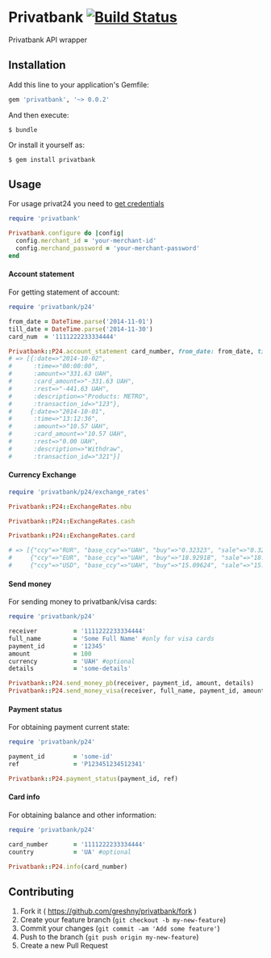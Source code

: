 # Privatbank [![Build Status](https://travis-ci.org/greshny/privatbank.svg?branch=master)](https://travis-ci.org/greshny/privatbank)

Privatbank API wrapper

## Installation

Add this line to your application's Gemfile:

```ruby
gem 'privatbank', '~> 0.0.2'
```

And then execute:

    $ bundle

Or install it yourself as:

    $ gem install privatbank

## Usage

For usage privat24 you need to [get credentials](https://api.privatbank.ua/p24registration.html)

```ruby
require 'privatbank'

Privatbank.configure do |config|
  config.merchant_id = 'your-merchant-id'
  config.merchand_password = 'your-merchant-password'
end
```

#### Account statement

For getting statement of account:

```ruby
require 'privatbank/p24'

from_date = DateTime.parse('2014-11-01')
till_date = DateTime.parse('2014-11-30')
card_num  = '1111222233334444'

Privatbank::P24.account_statement card_number, from_date: from_date, till_date: till_date
# => [{:date=>"2014-10-02",
#      :time=>"00:00:00",
#      :amount=>"331.63 UAH",
#      :card_amount=>"-331.63 UAH",
#      :rest=>"-441.63 UAH",
#      :description=>"Products: METRO",
#      :transaction_id=>"123"},
#     {:date=>"2014-10-01",
#      :time=>"13:12:36",
#      :amount=>"10.57 UAH",
#      :card_amount=>"10.57 UAH",
#      :rest=>"0.00 UAH",
#      :description=>"Withdraw",
#      :transaction_id=>"321"}]
```

#### Currency Exchange

```ruby
require 'privatbank/p24/exchange_rates'

Privatbank::P24::ExchangeRates.nbu

Privatbank::P24::ExchangeRates.cash

Privatbank::P24::ExchangeRates.card

# => [{"ccy"=>"RUR", "base_ccy"=>"UAH", "buy"=>"0.32323", "sale"=>"0.32323"},
#     {"ccy"=>"EUR", "base_ccy"=>"UAH", "buy"=>"18.92918", "sale"=>"18.92918"},
#     {"ccy"=>"USD", "base_ccy"=>"UAH", "buy"=>"15.09624", "sale"=>"15.09624"}]
```

#### Send money

For sending money to privatbank/visa cards:

```ruby
require 'privatbank/p24'

receiver          = '1111222233334444'
full_name         = 'Some Full Name' #only for visa cards
payment_id        = '12345'
amount            = 100
currency 		  = 'UAH' #optional
details           = 'some-details'

Privatbank::P24.send_money_pb(receiver, payment_id, amount, details)
Privatbank::P24.send_money_visa(receiver, full_name, payment_id, amount, details)
```

#### Payment status

For obtaining payment current state:

```ruby
require 'privatbank/p24'

payment_id        = 'some-id'
ref               = 'P123451234512341'

Privatbank::P24.payment_status(payment_id, ref)
```

#### Card info

For obtaining balance and other information:

```ruby
require 'privatbank/p24'

card_number       = '1111222233334444'
country			  = 'UA' #optional

Privatbank::P24.info(card_number)
```

## Contributing

1. Fork it ( https://github.com/greshny/privatbank/fork )
2. Create your feature branch (`git checkout -b my-new-feature`)
3. Commit your changes (`git commit -am 'Add some feature'`)
4. Push to the branch (`git push origin my-new-feature`)
5. Create a new Pull Request
